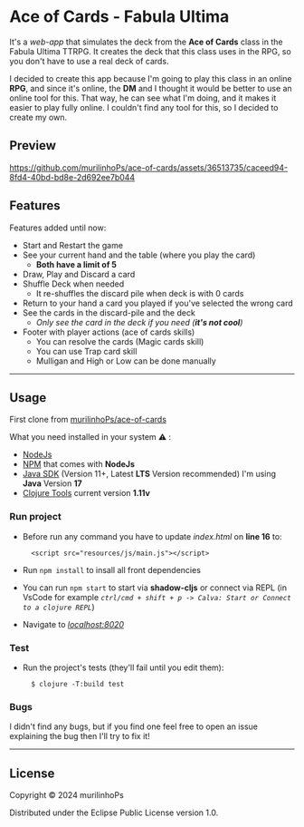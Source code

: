 # Ace of Cards - Fabula Ultima

It's a *web-app* that simulates the deck from the **Ace of Cards** class in the Fabula Ultima TTRPG. It creates the deck that this class uses in the RPG, so you don't have to use a real deck of cards.

I decided to create this app because I'm going to play this class in an online **RPG**, and since it's online, the **DM** and I thought it would be better to use an online tool for this. That way, he can see what I'm doing, and it makes it easier to play fully online. I couldn't find any tool for this, so I decided to create my own.

## Preview

https://github.com/murilinhoPs/ace-of-cards/assets/36513735/caceed94-8fd4-40bd-bd8e-2d692ee7b044

## Features

Features added until now:

- Start and Restart the game
- See your current hand and the table (where you play the card)
  - **Both have a limit of 5**
- Draw, Play and Discard a card
- Shuffle Deck when needed
  - It re-shuffles the discard pile when deck is with 0 cards
- Return to your hand a card you played if you've selected the wrong card
- See the cards in the discard-pile and the deck
  - *Only see the card in the deck if you need (**it's not cool**)*
- Footer with player actions (ace of cards skills)
  - You can resolve the cards (Magic cards skill)
  - You can use Trap card skill
  - Mulligan and High or Low can be done manually

---

## Usage

First clone from [murilinhoPs/ace-of-cards](https://github.com/murilinhops/ace-of-cards)

What you need installed in your system ⚠ :

- [NodeJs](https://nodejs.org/en/)
- [NPM](https://www.npmjs.com/) that comes with **NodeJs**
- [Java SDK](https://www.oracle.com/java/technologies/downloads/) (Version 11+, Latest **LTS** Version recommended) I'm using **Java** Version **17**
- [Clojure Tools](https://clojure.org/guides/getting_started) current version **1.11v**

### Run project

- Before run any command you have to update *index.html* on **line 16** to:
  
        <script src="resources/js/main.js"></script>

- Run `npm install` to insall all front dependencies
- You can run `npm start` to start via **shadow-cljs** or connect via REPL (in VsCode for example *`ctrl/cmd + shift + p -> Calva: Start or Connect to a clojure REPL`*)
- Navigate to *[localhost:8020](http://localhost:8020)*

### Test

- Run the project's tests (they'll fail until you edit them):
  
        $ clojure -T:build test

### Bugs

I didn't find any bugs, but if you find one feel free to open an issue explaining the bug then I'll try to fix it!

---

## License

Copyright © 2024 murilinhoPs

Distributed under the Eclipse Public License version 1.0.
